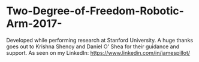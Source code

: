 # Two-Degree-of-Freedom-Robotic-Arm-2017-
Developed while performing research at Stanford University. A huge thanks goes out to Krishna Shenoy and Daniel O' Shea for their guidance and support. As seen on my LinkedIn: https://www.linkedin.com/in/jamespillot/
